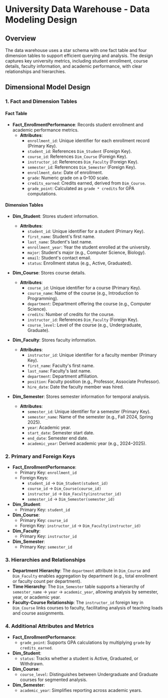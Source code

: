 # University Data Warehouse - Data Modeling Design

## Overview

The data warehouse uses a star schema with one fact table and four dimension tables to support efficient querying and analysis. The design captures key university metrics, including student enrollment, course details, faculty information, and academic performance, with clear relationships and hierarchies.

## Dimensional Model Design

### 1. Fact and Dimension Tables

#### Fact Table
- **Fact_EnrollmentPerformance**: Records student enrollment and academic performance metrics.
  - **Attributes**:
    - `enrollment_id`: Unique identifier for each enrollment record (Primary Key).
    - `student_id`: References `Dim_Student` (Foreign Key).
    - `course_id`: References `Dim_Course` (Foreign Key).
    - `instructor_id`: References `Dim_Faculty` (Foreign Key).
    - `semester_id`: References `Dim_Semester` (Foreign Key).
    - `enrollment_date`: Date of enrollment.
    - `grade`: Numeric grade on a 0–100 scale.
    - `credits_earned`: Credits earned, derived from `Dim_Course`.
    - `grade_point`: Calculated as `grade * credits` for GPA computations.

#### Dimension Tables
- **Dim_Student**: Stores student information.
  - **Attributes**:
    - `student_id`: Unique identifier for a student (Primary Key).
    - `first_name`: Student's first name.
    - `last_name`: Student's last name.
    - `enrollment_year`: Year the student enrolled at the university.
    - `major`: Student's major (e.g., Computer Science, Biology).
    - `email`: Student's contact email.
    - `status`: Enrollment status (e.g., Active, Graduated).

- **Dim_Course**: Stores course details.
  - **Attributes**:
    - `course_id`: Unique identifier for a course (Primary Key).
    - `course_name`: Name of the course (e.g., Introduction to Programming).
    - `department`: Department offering the course (e.g., Computer Science).
    - `credits`: Number of credits for the course.
    - `instructor_id`: References `Dim_Faculty` (Foreign Key).
    - `course_level`: Level of the course (e.g., Undergraduate, Graduate).

- **Dim_Faculty**: Stores faculty information.
  - **Attributes**:
    - `instructor_id`: Unique identifier for a faculty member (Primary Key).
    - `first_name`: Faculty's first name.
    - `last_name`: Faculty's last name.
    - `department`: Department affiliation.
    - `position`: Faculty position (e.g., Professor, Associate Professor).
    - `hire_date`: Date the faculty member was hired.

- **Dim_Semester**: Stores semester information for temporal analysis.
  - **Attributes**:
    - `semester_id`: Unique identifier for a semester (Primary Key).
    - `semester_name`: Name of the semester (e.g., Fall 2024, Spring 2025).
    - `year`: Academic year.
    - `start_date`: Semester start date.
    - `end_date`: Semester end date.
    - `academic_year`: Derived academic year (e.g., 2024–2025).

### 2. Primary and Foreign Keys
- **Fact_EnrollmentPerformance**:
  - Primary Key: `enrollment_id`
  - Foreign Keys:
    - `student_id` → `Dim_Student(student_id)`
    - `course_id` → `Dim_Course(course_id)`
    - `instructor_id` → `Dim_Faculty(instructor_id)`
    - `semester_id` → `Dim_Semester(semester_id)`
- **Dim_Student**:
  - Primary Key: `student_id`
- **Dim_Course**:
  - Primary Key: `course_id`
  - Foreign Key: `instructor_id` → `Dim_Faculty(instructor_id)`
- **Dim_Faculty**:
  - Primary Key: `instructor_id`
- **Dim_Semester**:
  - Primary Key: `semester_id`

### 3. Hierarchies and Relationships
- **Department Hierarchy**: The `department` attribute in `Dim_Course` and `Dim_Faculty` enables aggregation by department (e.g., total enrollment or faculty count per department).
- **Time Hierarchy**: The `Dim_Semester` table supports a hierarchy of `semester_name` → `year` → `academic_year`, allowing analysis by semester, year, or academic year.
- **Faculty-Course Relationship**: The `instructor_id` foreign key in `Dim_Course` links courses to faculty, facilitating analysis of teaching loads and course assignments.

### 4. Additional Attributes and Metrics
- **Fact_EnrollmentPerformance**:
  - `grade_point`: Supports GPA calculations by multiplying `grade` by `credits_earned`.
- **Dim_Student**:
  - `status`: Tracks whether a student is Active, Graduated, or Withdrawn.
- **Dim_Course**:
  - `course_level`: Distinguishes between Undergraduate and Graduate courses for segmented analysis.
- **Dim_Semester**:
  - `academic_year`: Simplifies reporting across academic years.
